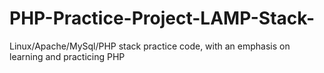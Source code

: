 # PHP-Practice-Project-LAMP-Stack-
Linux/Apache/MySql/PHP stack practice code, with an emphasis on learning and practicing PHP
